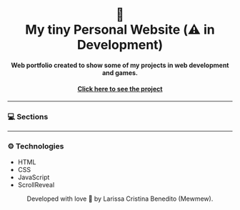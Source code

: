 <h1 align="center">
  🦄<br> My tiny Personal Website (⚠️ in Development)
</h1>

<h4 align="center">
  Web portfolio created to show some of my projects in web development and games.
</h4>

<h4 align="center"><a href="https://mewmewdevart.github.io/v1/">Click here to see the project</a></h4>

---
### 💻 Sections

---

### ⚙️ Technologies
- HTML
- CSS
- JavaScript
- ScrollReveal

<p align="center"> Developed with love 💜 by Larissa Cristina Benedito (Mewmew). </p>
